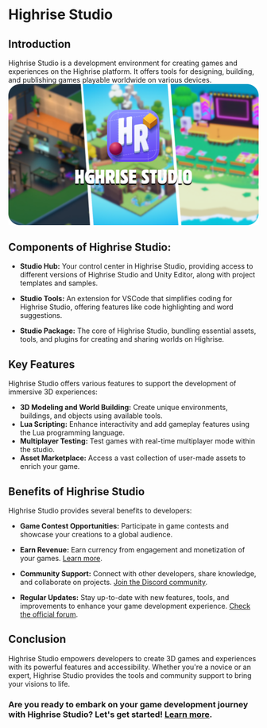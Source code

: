 # Highrise Studio

## Introduction
Highrise Studio is a development environment for creating games and experiences on the Highrise platform. It offers tools for designing, building, and publishing games playable worldwide on various devices.
![Highrise Studio](/assets/learn/guides/studio/overview/highrise-studio.png)

## Components of Highrise Studio:

- **Studio Hub:** Your control center in Highrise Studio, providing access to different versions of Highrise Studio and Unity Editor, along with project templates and samples.

- **Studio Tools:** An extension for VSCode that simplifies coding for Highrise Studio, offering features like code highlighting and word suggestions.

- **Studio Package:** The core of Highrise Studio, bundling essential assets, tools, and plugins for creating and sharing worlds on Highrise.


## Key Features

Highrise Studio offers various features to support the development of immersive 3D experiences:

- **3D Modeling and World Building:** Create unique environments, buildings, and objects using available tools.
- **Lua Scripting:** Enhance interactivity and add gameplay features using the Lua programming language.
- **Multiplayer Testing:** Test games with real-time multiplayer mode within the studio.
- **Asset Marketplace:** Access a vast collection of user-made assets to enrich your game.

## Benefits of Highrise Studio

Highrise Studio provides several benefits to developers:

- **Game Contest Opportunities:** Participate in game contests and showcase your creations to a global audience.

- **Earn Revenue:** Earn currency from engagement and monetization of your games. [Learn more](https://create.highrise.game/learn/studio/distribute/monetization/earning-overview).

- **Community Support:** Connect with other developers, share knowledge, and collaborate on projects. [Join the Discord community](https://discord.gg/highrise).

- **Regular Updates:** Stay up-to-date with new features, tools, and improvements to enhance your game development experience. [Check the official forum](https://createforum.highrise.game/).

## Conclusion

Highrise Studio empowers developers to create 3D games and experiences with its powerful features and accessibility. Whether you're a novice or an expert, Highrise Studio provides the tools and community support to bring your visions to life.

### Are you ready to embark on your game development journey with Highrise Studio? Let's get started! [Learn more](https://create.highrise.game/learn/studio/basics/getting-started).